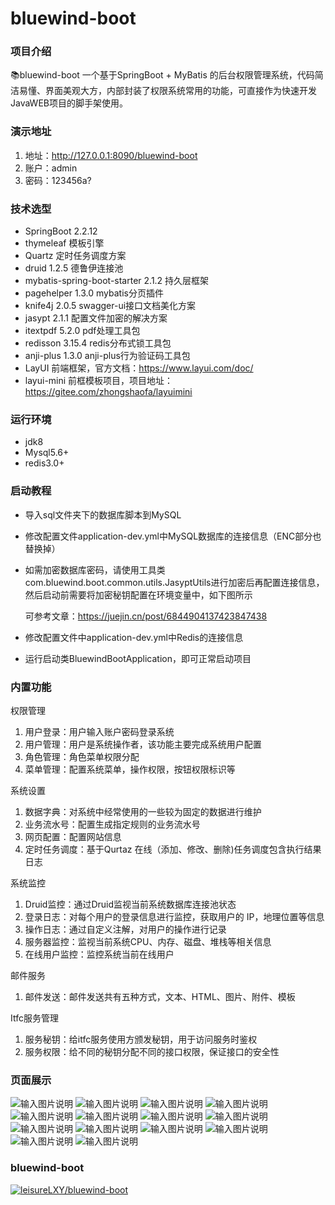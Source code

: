 # bluewind-boot

### 项目介绍
📚bluewind-boot 一个基于SpringBoot + MyBatis 的后台权限管理系统，代码简洁易懂、界面美观大方，内部封装了权限系统常用的功能，可直接作为快速开发JavaWEB项目的脚手架使用。

### 演示地址
01.  地址：<a target="_blank" href="http://127.0.0.1:8090/bluewind-boot">http://127.0.0.1:8090/bluewind-boot</a>
01.  账户：admin
01.  密码：123456a?

### 技术选型
- SpringBoot 2.2.12
- thymeleaf 模板引擎
- Quartz 定时任务调度方案
- druid 1.2.5 德鲁伊连接池
- mybatis-spring-boot-starter 2.1.2 持久层框架
- pagehelper 1.3.0 mybatis分页插件
- knife4j 2.0.5 swagger-ui接口文档美化方案
- jasypt 2.1.1 配置文件加密的解决方案
- itextpdf 5.2.0 pdf处理工具包
- redisson 3.15.4 redis分布式锁工具包
- anji-plus 1.3.0 anji-plus行为验证码工具包
- LayUI 前端框架，官方文档：https://www.layui.com/doc/
- layui-mini 前框模板项目，项目地址：https://gitee.com/zhongshaofa/layuimini

### 运行环境
- jdk8
- Mysql5.6+
- redis3.0+

### 启动教程

- 导入sql文件夹下的数据库脚本到MySQL
- 修改配置文件application-dev.yml中MySQL数据库的连接信息（ENC部分也替换掉）
- 如需加密数据库密码，请使用工具类com.bluewind.boot.common.utils.JasyptUtils进行加密后再配置连接信息，然后启动前需要将加密秘钥配置在环境变量中，如下图所示
    
    可参考文章：https://juejin.cn/post/6844904137423847438
- 修改配置文件中application-dev.yml中Redis的连接信息
- 运行启动类BluewindBootApplication，即可正常启动项目

### 内置功能
权限管理
01.  用户登录：用户输入账户密码登录系统
02.  用户管理：用户是系统操作者，该功能主要完成系统用户配置
03.  角色管理：角色菜单权限分配
04.  菜单管理：配置系统菜单，操作权限，按钮权限标识等

系统设置
01.  数据字典：对系统中经常使用的一些较为固定的数据进行维护
02.  业务流水号：配置生成指定规则的业务流水号
03.  网页配置：配置网站信息
04.  定时任务调度：基于Qurtaz 在线（添加、修改、删除)任务调度包含执行结果日志

系统监控
01.  Druid监控：通过Druid监视当前系统数据库连接池状态
02.  登录日志：对每个用户的登录信息进行监控，获取用户的 IP，地理位置等信息
03.  操作日志：通过自定义注解，对用户的操作进行记录
04.  服务器监控：监视当前系统CPU、内存、磁盘、堆栈等相关信息
05.  在线用户监控：监控系统当前在线用户

邮件服务
01.  邮件发送：邮件发送共有五种方式，文本、HTML、图片、附件、模板

Itfc服务管理
01.  服务秘钥：给itfc服务使用方颁发秘钥，用于访问服务时鉴权
02.  服务权限：给不同的秘钥分配不同的接口权限，保证接口的安全性


### 页面展示
![输入图片说明](https://images.gitee.com/uploads/images/2021/0928/194325_04527e94_5304908.png "登陆20210928190004.png")
![输入图片说明](https://images.gitee.com/uploads/images/2021/0928/194411_0de6e6c6_5304908.png "行为验证码20210928190124.png")
![输入图片说明](https://images.gitee.com/uploads/images/2021/0928/194428_1d3201e2_5304908.png "用户管理20210928190218.png")
![输入图片说明](https://images.gitee.com/uploads/images/2021/0928/194448_72e9ee18_5304908.png "角色管理20210928190248.png")
![输入图片说明](https://images.gitee.com/uploads/images/2021/0928/194504_5d7c3d7f_5304908.png "菜单管理20210928190323.png")
![输入图片说明](https://images.gitee.com/uploads/images/2021/0928/194552_2ca2b92e_5304908.png "业务流水号20210928190704.png")
![输入图片说明](https://images.gitee.com/uploads/images/2021/0928/194621_db9a1d1b_5304908.png "数据字典20210928190647.png")
![输入图片说明](https://images.gitee.com/uploads/images/2021/0928/194638_6eda7fe8_5304908.png "定时任务20210928190719.png")
![输入图片说明](https://images.gitee.com/uploads/images/2021/0928/194712_6b7724b1_5304908.png "服务器监控20210928190500.png")
![输入图片说明](https://images.gitee.com/uploads/images/2021/0928/194734_e8e855eb_5304908.png "在线用户管理20210928190630.png")
![输入图片说明](https://images.gitee.com/uploads/images/2021/0928/194748_81140ee1_5304908.png "操作日志20210928190425.png")
![输入图片说明](https://images.gitee.com/uploads/images/2021/0928/194808_fc3af25b_5304908.png "Druid监控20210928190607.png")
![输入图片说明](https://images.gitee.com/uploads/images/2021/0928/194821_57606555_5304908.png "服务秘钥20210928190345.png")
![输入图片说明](https://images.gitee.com/uploads/images/2021/0928/194834_97216cc4_5304908.png "服务权限20210928190403.png")
### bluewind-boot

[![leisureLXY/bluewind-boot](https://gitee.com/leisureLXY/bluewind-boot/widgets/widget_card.svg?colors=ffffff,1e252b,323d47,455059,d7deea,99a0ae)](https://gitee.com/leisureLXY/bluewind-boot)


